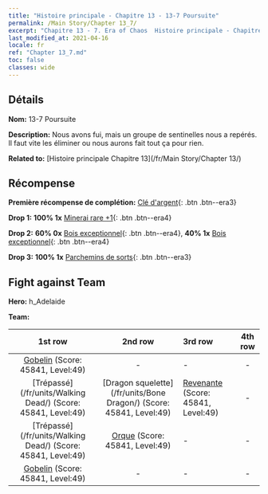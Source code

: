 ```yaml
---
title: "Histoire principale - Chapitre 13 - 13-7 Poursuite"
permalink: /Main Story/Chapter 13_7/
excerpt: "Chapitre 13 - 7. Era of Chaos  Histoire principale - Chapitre 13_7. 13-7 Poursuite"
last_modified_at: 2021-04-16
locale: fr
ref: "Chapter 13_7.md"
toc: false
classes: wide
---
```


## Détails

 **Nom:** 13-7 Poursuite

 **Description:** Nous avons fui, mais un groupe de sentinelles nous a repérés. Il faut vite les éliminer ou nous aurons fait tout ça pour rien.

 **Related to:** [Histoire principale Chapitre 13](/fr/Main Story/Chapter 13/)

## Récompense

 **Première récompense de complétion:** [Clé d'argent](/fr/Items/con_693/){: .btn .btn--era3}

 **Drop 1:** **100% 1x** [Minerai rare +1](/fr/Items/mat_40/){: .btn .btn--era4}

 **Drop 2:** **60% 0x** [Bois exceptionnel](/fr/Items/mat_34/){: .btn .btn--era4}, **40% 1x** [Bois exceptionnel](/fr/Items/mat_34/){: .btn .btn--era4}

 **Drop 3:** **100% 1x** [Parchemins de sorts](/fr/Items/con_694/){: .btn .btn--era3}


## Fight against Team
 **Hero:** h_Adelaide

 **Team:**


  | 1st row | 2nd row | 3rd row | 4th row |
  |:----:|:----:|:----|:----:|
  | [Gobelin](/fr/units/Goblin/) (Score: 45841, Level:49)  | - | - | - |
  | [Trépassé](/fr/units/Walking Dead/) (Score: 45841, Level:49)  | [Dragon squelette](/fr/units/Bone Dragon/) (Score: 45841, Level:49)  | [Revenante](/fr/units/Wight/) (Score: 45841, Level:49)  | - |
  | [Trépassé](/fr/units/Walking Dead/) (Score: 45841, Level:49)  | [Orque](/fr/units/Orc/) (Score: 45841, Level:49)  | - | - |
  | [Gobelin](/fr/units/Goblin/) (Score: 45841, Level:49)  | - | - | - |


